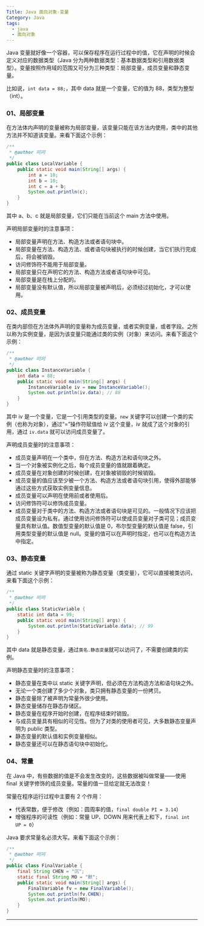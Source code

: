 ```yaml
---
Title: Java 面向对象-变量
Category: Java
tags:
  - java
  - 面向对象
---
```

Java 变量就好像一个容器，可以保存程序在运行过程中的值，它在声明的时候会定义对应的数据类型（Java 分为两种数据类型：基本数据类型和引用数据类型）。变量按照作用域的范围又可分为三种类型：局部变量，成员变量和静态变量。  
  
比如说，`int data = 88;`，其中 data 就是一个变量，它的值为 88，类型为整型（int）。  
  
### 01、局部变量  
  
在方法体内声明的变量被称为局部变量，该变量只能在该方法内使用，类中的其他方法并不知道该变量。来看下面这个示例：  
  
```java  
/**  
 * @author 呵呵  
 */
public class LocalVariable {
    public static void main(String[] args) {
        int a = 10;
        int b = 10;
        int c = a + b;
        System.out.println(c);
    }
}
```  
  
其中 a、b、c 就是局部变量，它们只能在当前这个 main 方法中使用。  
  
声明局部变量时的注意事项：  
  
- 局部变量声明在方法、构造方法或者语句块中。  
- 局部变量在方法、构造方法、或者语句块被执行的时候创建，当它们执行完成后，将会被销毁。  
- 访问修饰符不能用于局部变量。  
- 局部变量只在声明它的方法、构造方法或者语句块中可见。  
- 局部变量是在栈上分配的。  
- 局部变量没有默认值，所以局部变量被声明后，必须经过初始化，才可以使用。  
  
### 02、成员变量  
  
在类内部但在方法体外声明的变量称为成员变量，或者实例变量，或者字段。之所以称为实例变量，是因为该变量只能通过类的实例（对象）来访问。来看下面这个示例：  
  
```java  
/**  
 * @author 呵呵  
 */
public class InstanceVariable {
    int data = 88;
    public static void main(String[] args) {
        InstanceVariable iv = new InstanceVariable();
        System.out.println(iv.data); // 88
    }
}
```  
  
其中 iv 是一个变量，它是一个引用类型的变量。`new` 关键字可以创建一个类的实例（也称为对象），通过“=”操作符赋值给 iv 这个变量，iv 就成了这个对象的引用，通过 `iv.data` 就可以访问成员变量了。  
  
声明成员变量时的注意事项：  
  
- 成员变量声明在一个类中，但在方法、构造方法和语句块之外。  
- 当一个对象被实例化之后，每个成员变量的值就跟着确定。  
- 成员变量在对象创建的时候创建，在对象被销毁的时候销毁。  
- 成员变量的值应该至少被一个方法、构造方法或者语句块引用，使得外部能够通过这些方式获取实例变量信息。  
- 成员变量可以声明在使用前或者使用后。  
- 访问修饰符可以修饰成员变量。  
- 成员变量对于类中的方法、构造方法或者语句块是可见的。一般情况下应该把成员变量设为私有。通过使用访问修饰符可以使成员变量对子类可见；成员变量具有默认值。数值型变量的默认值是 0，布尔型变量的默认值是 false，引用类型变量的默认值是 null。变量的值可以在声明时指定，也可以在构造方法中指定。  
  
### 03、静态变量  
  
通过 static 关键字声明的变量被称为静态变量（类变量），它可以直接被类访问，来看下面这个示例：  
  
```java  
/**  
 * @author 呵呵  
 */
public class StaticVariable {
    static int data = 99;
    public static void main(String[] args) {
        System.out.println(StaticVariable.data); // 99
    }
}
```  
  
其中 data 就是静态变量，通过`类名.静态变量`就可以访问了，不需要创建类的实例。  
  
声明静态变量时的注意事项：  
  
- 静态变量在类中以 static 关键字声明，但必须在方法构造方法和语句块之外。  
- 无论一个类创建了多少个对象，类只拥有静态变量的一份拷贝。  
- 静态变量除了被声明为常量外很少使用。  
- 静态变量储存在静态存储区。  
- 静态变量在程序开始时创建，在程序结束时销毁。  
- 与成员变量具有相似的可见性。但为了对类的使用者可见，大多数静态变量声明为 public 类型。  
- 静态变量的默认值和实例变量相似。  
- 静态变量还可以在静态语句块中初始化。  
  
### 04、常量  
  
在 Java 中，有些数据的值是不会发生改变的，这些数据被叫做常量——使用 final 关键字修饰的成员变量。常量的值一旦给定就无法改变！  
  
常量在程序运行过程中主要有 2 个作用：  
  
- 代表常数，便于修改（例如：圆周率的值，`final double PI = 3.14`）  
- 增强程序的可读性（例如：常量 UP、DOWN 用来代表上和下，`final int UP = 0`）  
  
Java 要求常量名必须大写。来看下面这个示例：  
  
```java  
/**  
 * @author 呵呵  
 */
public class FinalVariable {
    final String CHEN = "沉";
    static final String MO = "默";
    public static void main(String[] args) {
        FinalVariable fv = new FinalVariable();
        System.out.println(fv.CHEN);
        System.out.println(MO);
    }
} 
```  
  
----